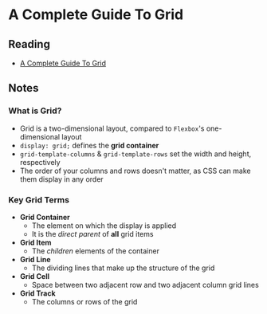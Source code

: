 # A Complete Guide To Grid

## Reading

* [A Complete Guide To Grid](https://css-tricks.com/snippets/css/complete-guide-grid/)

## Notes

### What is Grid?

* Grid is a two-dimensional layout, compared to `Flexbox`'s one-dimensional layout
* `display: grid;` defines the **grid container**
* `grid-template-columns` & `grid-template-rows` set the width and height, respectively
* The order of your columns and rows doesn't matter, as CSS can make them display in any order

### Key Grid Terms

* **Grid Container**
  * The element on which the display is applied
  * It is the *direct parent* of **all** grid items
* **Grid Item**
  * The *children* elements of the container
* **Grid Line**
  * The dividing lines that make up the structure of the grid
* **Grid Cell**
  * Space between two adjacent row and two adjacent column grid lines
* **Grid Track**
  * The columns or rows of the grid
